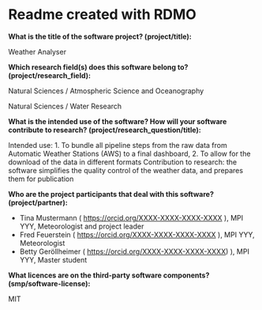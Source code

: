 # Readme created with RDMO

**What is the title of the software project? (project/title):**

Weather Analyser

**Which research field(s) does this software belong to?
(project/research_field):**

Natural Sciences / Atmospheric Science and Oceanography

Natural Sciences / Water Research

**What is the intended use of the software? How will your software
contribute to research? (project/research_question/title):**

Intended use: 1. To bundle all pipeline steps from the raw data from
Automatic Weather Stations (AWS) to a final dashboard, 2. To allow for
the download of the data in different formats Contribution to research:
the software simplifies the quality control of the weather data, and
prepares them for publication

**Who are the project participants that deal with this software?
(project/partner):**

-   Tina Mustermann ( https://orcid.org/XXXX-XXXX-XXXX-XXXX ), MPI YYY,
    Meteorologist and project leader
-   Fred Feuerstein ( https://orcid.org/XXXX-XXXX-XXXX-XXXX ), MPI YYY,
    Meteorologist
-   Betty Geröllheimer ( https://orcid.org/XXXX-XXXX-XXXX-XXXX) ), MPI
    YYY, Master student

**What licences are on the third-party software components?
(smp/software-license):**

MIT
